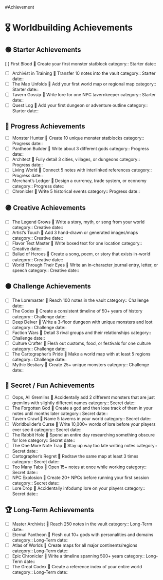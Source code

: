 #Achievement

# 🎖️ Worldbuilding Achievements

## 🟢 Starter Achievements
[ ] First Blood 📌 Create your first monster statblock
  category:: Starter
  date:: 
- [ ] Archivist in Training 📌 Transfer 10 notes into the vault
	category:: Starter
	date::
- [ ] The Map Unfolds 📌 Add your first world map or regional map
  category:: Starter
  date:: 
- [ ] Tavern Gossip 📌 Write lore for one NPC tavernkeeper
  category:: Starter
  date:: 
- [ ] Quest Log 📌 Add your first dungeon or adventure outline
  category:: Starter
  date:: 

## 🔵 Progress Achievements
- [ ] Monster Hunter 📌 Create 10 unique monster statblocks
  category:: Progress
  date:: 
- [ ] Pantheon Builder 📌 Write about 3 different gods
  category:: Progress
  date:: 
- [ ] Architect 📌 Fully detail 3 cities, villages, or dungeons
  category:: Progress
  date:: 
- [ ] Living World 📌 Connect 5 notes with interlinked references
  category:: Progress
  date:: 
- [ ] Merchant’s Ledger 📌 Design a currency, trade system, or economy
  category:: Progress
  date:: 
- [ ] Chronicler 📌 Write 5 historical events
  category:: Progress
  date:: 

## 🟣 Creative Achievements
- [ ] The Legend Grows 📌 Write a story, myth, or song from your world
  category:: Creative
  date:: 
- [ ] Artist’s Touch 📌 Add 3 hand-drawn or generated images/maps
  category:: Creative
  date:: 
- [ ] Flavor Text Master 📌 Write boxed text for one location
  category:: Creative
  date:: 
- [ ] Ballad of Heroes 📌 Create a song, poem, or story that exists in-world
  category:: Creative
  date:: 
- [ ] World Through Their Eyes 📌 Write an in-character journal entry, letter, or speech
  category:: Creative
  date:: 

## 🟠 Challenge Achievements
- [ ] The Loremaster 📌 Reach 100 notes in the vault
  category:: Challenge
  date:: 
- [ ] The Codex 📌 Create a consistent timeline of 50+ years of history
  category:: Challenge
  date:: 
- [ ] Deep Delver 📌 Write a 3-floor dungeon with unique monsters and loot
  category:: Challenge
  date:: 
- [ ] Faction Wars 📌 Detail 3 rival groups and their relationships
  category:: Challenge
  date:: 
- [ ] Culture Crafter 📌 Flesh out customs, food, or festivals for one culture
  category:: Challenge
  date:: 
- [ ] The Cartographer’s Pride 📌 Make a world map with at least 5 regions
  category:: Challenge
  date:: 
- [ ] Mythic Bestiary 📌 Create 25+ unique monsters
  category:: Challenge
  date:: 

## 🌟 Secret / Fun Achievements
- [ ] Oops, All Gremlins 📌 Accidentally add 2 different monsters that are just gremlins with slightly different names
  category:: Secret
  date:: 
- [ ] The Forgotten God 📌 Create a god and then lose track of them in your notes until months later
  category:: Secret
  date:: 
- [ ] Tavern Crawl 📌 Name 5 taverns in your world
  category:: Secret
  date:: 
- [ ] Worldbuilder’s Curse 📌 Write 10,000+ words of lore before your players ever see it
  category:: Secret
  date:: 
- [ ] The Rabbit Hole 📌 Spend an entire day researching something obscure for lore
  category:: Secret
  date:: 
- [ ] The One More Note Trap 📌 Stay up way too late writing notes
  category:: Secret
  date:: 
- [ ] Cartographer’s Regret 📌 Redraw the same map at least 3 times
  category:: Secret
  date:: 
- [ ] Too Many Tabs 📌 Open 15+ notes at once while working
  category:: Secret
  date:: 
- [ ] NPC Explosion 📌 Create 20+ NPCs before running your first session
  category:: Secret
  date:: 
- [ ] Lore Drop 📌 Accidentally infodump lore on your players
  category:: Secret
  date:: 

## 🏆 Long-Term Achievements
- [ ] Master Archivist 📌 Reach 250 notes in the vault
  category:: Long-Term
  date:: 
- [ ] Eternal Pantheon 📌 Flesh out 10+ gods with personalities and domains
  category:: Long-Term
  date:: 
- [ ] Atlas of Worlds 📌 Create maps for all major continents/regions
  category:: Long-Term
  date:: 
- [ ] Epic Chronicler 📌 Write a timeline spanning 500+ years
  category:: Long-Term
  date:: 
- [ ] The Great Codex 📌 Create a reference index of your entire world
  category:: Long-Term
  date:: 